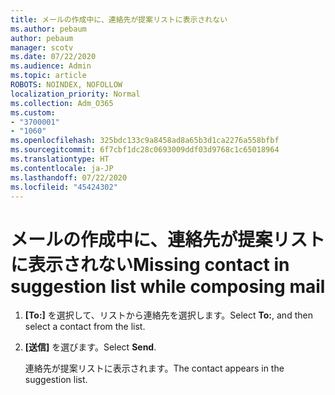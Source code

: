 ```yaml
---
title: メールの作成中に、連絡先が提案リストに表示されない
ms.author: pebaum
author: pebaum
manager: scotv
ms.date: 07/22/2020
ms.audience: Admin
ms.topic: article
ROBOTS: NOINDEX, NOFOLLOW
localization_priority: Normal
ms.collection: Adm_O365
ms.custom:
- "3700001"
- "1060"
ms.openlocfilehash: 325bdc133c9a8458ad8a65b3d1ca2276a558bfbf
ms.sourcegitcommit: 6f7cbf1dc28c0693009ddf03d9768c1c65018964
ms.translationtype: HT
ms.contentlocale: ja-JP
ms.lasthandoff: 07/22/2020
ms.locfileid: "45424302"
---
```

# <a name="missing-contact-in-suggestion-list-while-composing-mail"></a><span data-ttu-id="f4795-102">メールの作成中に、連絡先が提案リストに表示されない</span><span class="sxs-lookup"><span data-stu-id="f4795-102">Missing contact in suggestion list while composing mail</span></span>

1. <span data-ttu-id="f4795-103">**[To:]** を選択して、リストから連絡先を選択します。</span><span class="sxs-lookup"><span data-stu-id="f4795-103">Select **To:**, and then select a contact from the list.</span></span>
2. <span data-ttu-id="f4795-104">**[送信]** を選びます。</span><span class="sxs-lookup"><span data-stu-id="f4795-104">Select **Send**.</span></span>

    <span data-ttu-id="f4795-105">連絡先が提案リストに表示されます。</span><span class="sxs-lookup"><span data-stu-id="f4795-105">The contact appears in the suggestion list.</span></span>